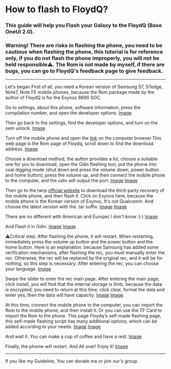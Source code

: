# How to flash to FloydQ?

### This guide will help you Flash your Galaxy to the FloydQ (Base OneUI 2.0).

### Warning! There are risks in flashing the phone, you need to be cautious when flashing the phone, this tutorial is for reference only, if you do not flash the phone improperly, you will not be held responsible⚠️. The Rom is not made by myself, if there are bugs, you can go to FloydQ's feedback page to give feedback.

******

Let's began.First of all, you need a Korean version of Samsung S7, S7edge, Note7, Note FE mobile phones, because the Rom package made by the author of FloydQ is for the Exynos 8890 SOC.

Go to settings, about this phone, software information, press the compilation number, and open the developer options. [Image](https://s1.imagehub.cc/images/2023/08/02/3579971_a3b8cee6_9114_439_1072494x3325.jpg.m.jpeg)

Then go back to the settings, find the developer options, and turn on the oem unlock. [Image](https://s1.imagehub.cc/images/2023/08/02/3579971_6379776e_9114_5732_4832494x3325.jpg.m.jpeg)

Turn off the mobile phone and open the [link](https://forum.xda-developers.com/t/rom-10-0-oneui-2-5-g930x-g935x-n930x-n935x-floydq-v7-0.4085667/) on the computer browser.This web page is the Rom page of Floydq, scroll down to find the download address. [Image](https://s1.imagehub.cc/images/2023/08/02/3579971_76a37c9d_9114_4933_9721440x868.jpg.m.jpeg)

Choose a download method, the author provides a lot, choose a suitable one for you to download, open the Odin flashing tool, put the phone into coal digging mode (shut down and press the volume down, power button and home button), press the volume up, and then connect the mobile phone to the computer, and the odin will output the port. [Image](https://s1.imagehub.cc/images/2023/08/02/3579971_fbcd58ea_9114_485_489876x651.jpg.m.jpeg) [Image](https://s1.imagehub.cc/images/2023/08/02/3579971_87412a5f_9114_6132_362494x3325.jpg.m.jpeg)

Then go to the twrp [official website](twrp.me) to download the third-party recovery of the mobile phone, and then flash it. Click on Exynos here, because the mobile phone is the Korean version of Exynos, It's not Qualcomm. And choose the latest version with the .tar suffix. [Image](https://s1.imagehub.cc/images/2023/08/02/3579971_81a23439_9114_6189_7251440x868.jpg.m.jpeg) [Image](https://s1.imagehub.cc/images/2023/08/02/3579971_45b64569_9114_638_6331440x868.jpg.m.jpeg)

There are no different with American and Europe( I don't know :) ) [Image](https://s1.imagehub.cc/images/2023/08/02/3579971_2849d511_9114_7317_8961440x868.jpg.m.jpeg)

And Flash it in Odin. [Image](https://s1.imagehub.cc/images/2023/08/02/3579971_79d22317_9114_8107_6071440x868.jpg.m.jpeg) [Image](https://s1.imagehub.cc/images/2023/08/02/3579971_0055c83c_9114_7931_443876x651.jpg.m.jpeg)

⚠️Critical step: After flashing the phone, it will restart. When restarting, immediately press the volume up button and the power button and the home button. Here is an explanation: because Samsung has added some verification mechanisms, after flashing the rec, you must manually enter the rec. Otherwise, the rec will be replaced by the original rec, and it will be for nothing, so this step is necessary. After entering the rec, you can choose your language. [Image](https://s1.imagehub.cc/images/2023/08/02/3579971_3399a384_9114_8028_4232494x3325.jpg.m.jpeg)

Swipe the slider to enter the rec main page. After entering the main page, click install, you will find that the internal storage is 0mb, because the data is encrypted, you need to return at this time, click clear, format the data and enter yes, then the data will have capacity. [Image](https://s1.imagehub.cc/images/2023/08/02/3579971_8f8c135a_9114_8012_5342494x3325.jpg.m.jpeg)  [Image](https://s1.imagehub.cc/images/2023/08/02/3579971_5d1fcbcc_9114_8893_1952494x3325.jpg.m.jpeg)

At this time, connect the mobile phone to the computer, you can import the Rom to the mobile phone, and then install it. Or you can use the TF Card to import the Rom to the phone. This page Floydq's self-made flashing page, this self-made flashing script has many additional options, which can be added according to your needs. [Image](https://s1.imagehub.cc/images/2023/08/02/3579971_2bd04493_9114_9153_9732494x3325.jpg.m.jpeg) [Image](https://s1.imagehub.cc/images/2023/08/02/3579971_6bbc0430_9114_964_8872494x3325.jpg.m.jpeg)

And wait it. You can make a cup of coffee and have a rest. [Image](https://s1.imagehub.cc/images/2023/08/02/3579971_8f5613f9_9115_0096_8732494x3325.jpg.m.jpeg)

Finally, the phome will restart. And All over! Enjoy it! [Image](https://s1.imagehub.cc/images/2023/08/02/3579971_eac7778b_9115_0048_5322494x3325.jpg.m.jpeg)

******

If you like my Guideline, You can donate me or join our's group.


